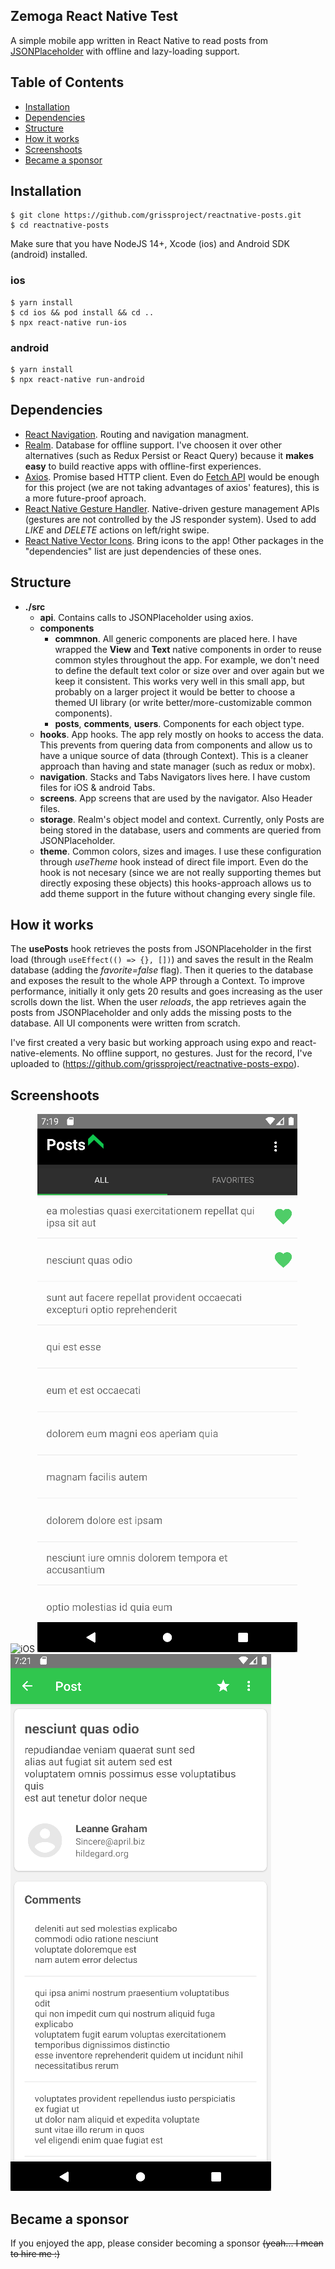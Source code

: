 ## Zemoga React Native Test
A simple mobile app written in React Native to read posts from [JSONPlaceholder](https://jsonplaceholder.typicode.com/) with offline and lazy-loading support.

## Table of Contents
- [Installation](#installation)
- [Dependencies](#dependencies)
- [Structure](#structure)
- [How it works](#how-it-works)
- [Screenshoots](#screenshoots)
- [Became a sponsor](#became-a-sponsor)

## Installation
```
$ git clone https://github.com/grissproject/reactnative-posts.git
$ cd reactnative-posts
```
Make sure that you have NodeJS 14+, Xcode (ios) and Android SDK (android) installed.

### ios
```
$ yarn install
$ cd ios && pod install && cd ..
$ npx react-native run-ios
```

### android
```
$ yarn install
$ npx react-native run-android
```

## Dependencies
- [React Navigation](https://github.com/react-navigation/react-navigation). Routing and navigation managment.
- [Realm](https://github.com/realm/realm-js). Database for offline support. I've choosen it over other alternatives (such as Redux Persist or React Query) because it **makes easy** to build reactive apps with offline-first experiences.
- [Axios](https://github.com/axios/axios). Promise based HTTP client. Even do [Fetch API](https://developer.mozilla.org/en-US/docs/Web/API/Fetch_API) would be enough for this project (we are not taking advantages of axios' features), this is a more future-proof aproach.
- [React Native Gesture Handler](https://github.com/software-mansion/react-native-gesture-handler). Native-driven gesture management APIs (gestures are not controlled by the JS responder system). Used to add _LIKE_ and _DELETE_ actions on left/right swipe.
- [React Native Vector Icons](https://github.com/oblador/react-native-vector-icons). Bring icons to the app!
Other packages in the "dependencies" list are just dependencies of these ones.

## Structure
* **./src**
  - **api**. Contains calls to JSONPlaceholder using axios.
  - **components**
    - **commnon**. All generic components are placed here. I have wrapped the **View** and **Text** native components in order to reuse common styles throughout the app. For example, we don't need to define the default text color or size over and over again but we keep it consistent. This works very well in this small app, but probably on a larger project it would be better to choose a themed UI library (or write better/more-customizable common components).
    - **posts**, **comments**, **users**. Components for each object type.
  - **hooks**. App hooks. The app rely mostly on hooks to access the data. This prevents from quering data from components and allow us to have a unique source of data (through Context). This is a cleaner approach than having and state manager (such as redux or mobx).
  - **navigation**. Stacks and Tabs Navigators lives here. I have custom files for iOS & android Tabs.
  - **screens**. App screens that are used by the navigator. Also Header files.
  - **storage**. Realm's object model and context. Currently, only Posts are being stored in the database, users and comments are queried from JSONPlaceholder.
  - **theme**. Common colors, sizes and images. I use these configuration through *useTheme* hook instead of direct file import. Even do the hook is not necesary (since we are not really supporting themes but directly exposing these objects) this hooks-approach allows us to add theme support in the future without changing every single file.

## How it works
The **usePosts** hook retrieves the posts from JSONPlaceholder in the first load (through ```useEffect(() => {}, [])```) and saves the result in the Realm database (adding the *favorite=false* flag). Then it queries to the database and exposes the result to the whole APP through a Context. To improve performance, initially it only gets 20 results and goes increasing as the user scrolls down the list. When the user *reloads*, the app retrieves again the posts from JSONPlaceholder and only adds the missing posts to the database. All UI components were written from scratch.

I've first created a very basic but working approach using expo and react-native-elements. No offline support, no gestures. Just for the record, I've uploaded to (https://github.com/grissproject/reactnative-posts-expo).

## Screenshoots
![iOS](./assets/screenshoots/ios.gif)
![Android](./assets/screenshoots/android.png) ![Android](./assets/screenshoots/android2.png)

## Became a sponsor
If you enjoyed the app, please consider becoming a sponsor ~~(yeah... I mean to hire me :)~~
